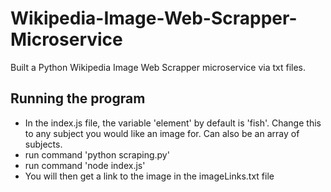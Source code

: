 # Wikipedia-Image-Web-Scrapper-Microservice
Built a Python Wikipedia Image Web Scrapper microservice via txt files. 
## Running the program
- In the index.js file, the variable 'element' by default is 'fish'. Change this to any subject you would like an image for. Can also be an array of subjects. 
- run command 'python scraping.py'
- run command 'node index.js'
- You will then get a link to the image in the imageLinks.txt file
